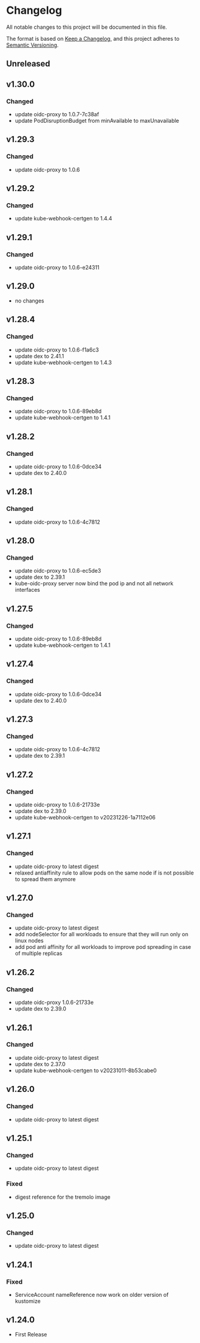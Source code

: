 # Changelog

All notable changes to this project will be documented in this file.

The format is based on [Keep a Changelog](https://keepachangelog.com/en/1.0.0/),
and this project adheres to [Semantic Versioning](https://semver.org/spec/v2.0.0.html).

## Unreleased

## v1.30.0

### Changed

- update oidc-proxy to 1.0.7-7c38af
- update PodDisruptionBudget from minAvailable to maxUnavailable

## v1.29.3

### Changed

- update oidc-proxy to 1.0.6

## v1.29.2

### Changed

- update kube-webhook-certgen to 1.4.4

## v1.29.1

### Changed

- update oidc-proxy to 1.0.6-e24311

## v1.29.0

- no changes

## v1.28.4

### Changed

- update oidc-proxy to 1.0.6-f1a6c3
- update dex to 2.41.1
- update kube-webhook-certgen to 1.4.3

## v1.28.3

### Changed

- update oidc-proxy to 1.0.6-89eb8d
- update kube-webhook-certgen to 1.4.1

## v1.28.2

### Changed

- update oidc-proxy to 1.0.6-0dce34
- update dex to 2.40.0

## v1.28.1

### Changed

- update oidc-proxy to 1.0.6-4c7812

## v1.28.0

### Changed

- update oidc-proxy to 1.0.6-ec5de3
- update dex to 2.39.1
- kube-oidc-proxy server now bind the pod ip and not all network interfaces

## v1.27.5

### Changed

- update oidc-proxy to 1.0.6-89eb8d
- update kube-webhook-certgen to 1.4.1

## v1.27.4

### Changed

- update oidc-proxy to 1.0.6-0dce34
- update dex to 2.40.0

## v1.27.3

### Changed

- update oidc-proxy to 1.0.6-4c7812
- update dex to 2.39.1

## v1.27.2

### Changed

- update oidc-proxy to 1.0.6-21733e
- update dex to 2.39.0
- update kube-webhook-certgen to v20231226-1a7112e06

## v1.27.1

### Changed

- update oidc-proxy to latest digest
- relaxed antiaffinity rule to allow pods on the same node if is not possible to spread them anymore

## v1.27.0

### Changed

- update oidc-proxy to latest digest
- add nodeSelector for all workloads to ensure that they will run only on linux nodes
- add pod anti affinity for all workloads to improve pod spreading in case of multiple replicas

## v1.26.2

### Changed

- update oidc-proxy 1.0.6-21733e
- update dex to 2.39.0

## v1.26.1

### Changed

- update oidc-proxy to latest digest
- update dex to 2.37.0
- update kube-webhook-certgen to v20231011-8b53cabe0

## v1.26.0

### Changed

- update oidc-proxy to latest digest

## v1.25.1

### Changed

- update oidc-proxy to latest digest

### Fixed

- digest reference for the tremolo image

## v1.25.0

### Changed

- update oidc-proxy to latest digest

## v1.24.1

### Fixed

- ServiceAccount nameReference now work on older version of kustomize

## v1.24.0

- First Release
